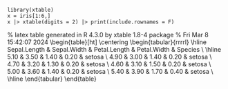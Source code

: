 ```
library(xtable)
x = iris[1:6,]
x |> xtable(digits = 2) |> print(include.rownames = F)
```

% latex table generated in R 4.3.0 by xtable 1.8-4 package
% Fri Mar  8 15:42:07 2024
\begin{table}[ht]
\centering
\begin{tabular}{rrrrl}
  \hline
Sepal.Length & Sepal.Width & Petal.Length & Petal.Width & Species \\ 
  \hline
5.10 & 3.50 & 1.40 & 0.20 & setosa \\ 
  4.90 & 3.00 & 1.40 & 0.20 & setosa \\ 
  4.70 & 3.20 & 1.30 & 0.20 & setosa \\ 
  4.60 & 3.10 & 1.50 & 0.20 & setosa \\ 
  5.00 & 3.60 & 1.40 & 0.20 & setosa \\ 
  5.40 & 3.90 & 1.70 & 0.40 & setosa \\ 
   \hline
\end{tabular}
\end{table}
